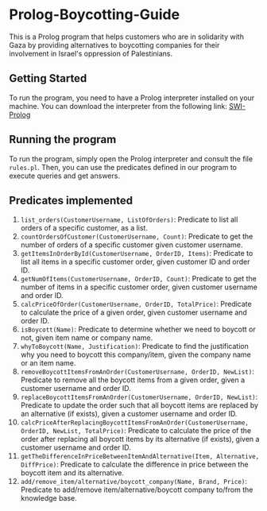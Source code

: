 # Prolog-Boycotting-Guide
This is a Prolog program that helps customers who are in solidarity with Gaza by providing alternatives to boycotting companies for their involvement in Israel's oppression of Palestinians.

## Getting Started
To run the program, you need to have a Prolog interpreter installed on your machine. You can download the interpreter from the following link: [SWI-Prolog](http://www.swi-prolog.org/Download.html)

## Running the program
To run the program, simply open the Prolog interpreter and consult the file `rules.pl`. Then, you can use the predicates defined in our program to execute queries and get answers.

## Predicates implemented

1. ```list_orders(CustomerUsername, ListOfOrders)```:
    Predicate to list all orders of a specific customer, as a list.
2. ```countOrdersOfCustomer(CustomerUsername, Count)```:
    Predicate to get the number of orders of a specific customer given customer username.
3. ```getItemsInOrderById(CustomerUsername, OrderID, Items)```:
    Predicate to list all items in a specific customer order, given customer ID and order ID.
4. ```getNumOfItems(CustomerUsername, OrderID, Count)```:
    Predicate to get the number of items in a specific customer order, given customer username and order ID.
5. ```calcPriceOfOrder(CustomerUsername, OrderID, TotalPrice)```:
    Predicate to calculate the price of a given order, given customer username and order ID.
6. ```isBoycott(Name)```:
    Predicate to determine whether we need to boycott or not, given item name or company name.
7. ```whyToBoycott(Name, Justification)```:
    Predicate to find the justification why you need to boycott this company/item, given the company name or an item name.
8. ```removeBoycottItemsFromAnOrder(CustomerUsername, OrderID, NewList)```:
    Predicate to remove all the boycott items from a given order, given a customer username and order ID.
9. ```replaceBoycottItemsFromAnOrder(CustomerUsername, OrderID, NewList)```:
    Predicate to update the order such that all boycott items are replaced by an alternative (if exists), given a customer username and order ID.
10. ```calcPriceAfterReplacingBoycottItemsFromAnOrder(CustomerUsername, OrderID, NewList, TotalPrice)```:
    Predicate to calculate the price of the order after replacing all boycott items by its alternative (if exists), given a customer username and order ID.
11. ```getTheDifferenceInPriceBetweenItemAndAlternative(Item, Alternative, DiffPrice)```:
    Predicate to calculate the difference in price between the boycott item and its alternative.
12. ```add/remove_item/alternative/boycott_company(Name, Brand, Price)```:
    Predicate to add/remove item/alternative/boycott company to/from the knowledge base.